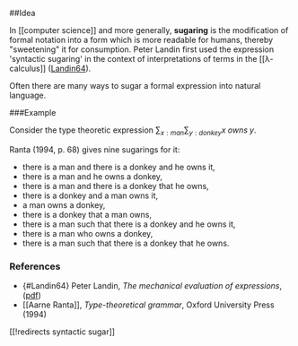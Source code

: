 ##Idea

In [[computer science]] and more generally, **sugaring** is the modification of formal notation into a form which is more readable for humans, thereby "sweetening" it for consumption. Peter Landin first used the expression 'syntactic sugaring' in the context of interpretations of terms in the [[λ-calculus]] ([Landin64](#Landin64)).

Often there are many ways to sugar a formal expression into natural language.

###Example

Consider the type theoretic expression $\sum_{x: man} \sum_{y: donkey} x\;owns\; y$.

Ranta (1994, p. 68) gives nine sugarings for it:

* there is a man and there is a donkey and he owns it,
* there is a man and he owns a donkey,
* there is a man and there is a donkey that he owns,
* there is a donkey and a man owns it,
* a man owns a donkey,
* there is a donkey that a man owns,
* there is a man such that there is a donkey and he owns it,
* there is a man who owns a donkey,
* there is a man such that there is a donkey that he owns.

### References

* {#Landin64} Peter Landin, _The mechanical evaluation of expressions_, ([pdf](http://www.cs.cmu.edu/~crary/819-f09/Landin64.pdf))
* [[Aarne Ranta]], _Type-theoretical grammar_, Oxford University Press (1994)

[[!redirects syntactic sugar]]